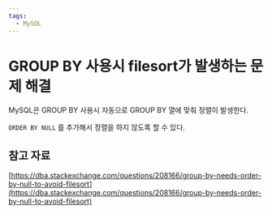 ```yaml
---
tags:
  - MySQL
---
```

# GROUP BY 사용시 filesort가 발생하는 문제 해결

MySQL은 GROUP BY 사용시 자동으로 GROUP BY 열에 맞춰 정렬이 발생한다.

`ORDER BY NULL` 를 추가해서 정렬을 하지 않도록 할 수 있다.

## 참고 자료

[https://dba.stackexchange.com/questions/208166/group-by-needs-order-by-null-to-avoid-filesort](https://dba.stackexchange.com/questions/208166/group-by-needs-order-by-null-to-avoid-filesort)